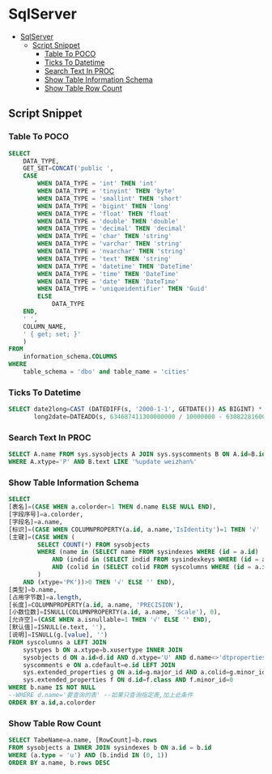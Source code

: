 # SqlServer

- [SqlServer](#sqlserver)
  - [Script Snippet](#script-snippet)
    - [Table To POCO](#table-to-poco)
    - [Ticks To Datetime](#ticks-to-datetime)
    - [Search Text In PROC](#search-text-in-proc)
    - [Show Table Information Schema](#show-table-information-schema)
    - [Show Table Row Count](#show-table-row-count)

## Script Snippet

### Table To POCO

```SQL
SELECT
    DATA_TYPE,
    GET_SET=CONCAT('public ',
    CASE
        WHEN DATA_TYPE = 'int' THEN 'int'
        WHEN DATA_TYPE = 'tinyint' THEN 'byte'
        WHEN DATA_TYPE = 'smallint' THEN 'short'
        WHEN DATA_TYPE = 'bigint' THEN 'long'
        WHEN DATA_TYPE = 'float' THEN 'float'
        WHEN DATA_TYPE = 'double' THEN 'double'
        WHEN DATA_TYPE = 'decimal' THEN 'decimal'
        WHEN DATA_TYPE = 'char' THEN 'string'
        WHEN DATA_TYPE = 'varchar' THEN 'string'
        WHEN DATA_TYPE = 'nvarchar' THEN 'string'
        WHEN DATA_TYPE = 'text' THEN 'string'
        WHEN DATA_TYPE = 'datetime' THEN 'DateTime'
        WHEN DATA_TYPE = 'time' THEN 'DateTime'
        WHEN DATA_TYPE = 'date' THEN 'DateTime'
        WHEN DATA_TYPE = 'uniqueidentifier' THEN 'Guid'
        ELSE
            DATA_TYPE
    END,
    ' ',
    COLUMN_NAME,
    ' { get; set; }'
    )
FROM
    information_schema.COLUMNS
WHERE
    table_schema = 'dbo' and table_name = 'cities'
```

### Ticks To Datetime

```SQL
SELECT date2long=CAST (DATEDIFF(s, '2000-1-1', GETDATE()) AS BIGINT) * 10000000 + 630822816000000000,
       long2date=DATEADD(s, 634687411300000000 / 10000000 - 630822816000000000 / 10000000, '2000-1-1')
```

### Search Text In PROC

```SQL
SELECT A.name FROM sys.sysobjects A JOIN sys.syscomments B ON A.id=B.id
WHERE A.xtype='P' AND B.text LIKE '%update weizhan%'
```

### Show Table Information Schema

```SQL
SELECT
[表名]=(CASE WHEN a.colorder=1 THEN d.name ELSE NULL END),
[字段序号]=a.colorder,
[字段名]=a.name,
[标识]=(CASE WHEN COLUMNPROPERTY(a.id, a.name,'IsIdentity')=1 THEN '√' ELSE '' END), 
[主键]=(CASE WHEN (
        SELECT COUNT(*) FROM sysobjects
        WHERE (name in (SELECT name FROM sysindexes WHERE (id = a.id) 
            AND (indid in (SELECT indid FROM sysindexkeys WHERE (id = a.id)
            AND (colid in (SELECT colid FROM syscolumns WHERE (id = a.id) AND (name = a.name))))))
        )
    AND (xtype='PK'))>0 THEN '√' ELSE '' END),
[类型]=b.name,
[占用字节数]=a.length,
[长度]=COLUMNPROPERTY(a.id, a.name, 'PRECISION'),
[小数位数]=ISNULL(COLUMNPROPERTY(a.id, a.name, 'Scale'), 0),
[允许空]=(CASE WHEN a.isnullable=1 THEN '√' ELSE '' END),
[默认值]=ISNULL(e.text, ''),
[说明]=ISNULL(g.[value], '')
FROM syscolumns a LEFT JOIN
    systypes b ON a.xtype=b.xusertype INNER JOIN
    sysobjects d ON a.id=d.id AND d.xtype='U' AND d.name<>'dtproperties' LEFT JOIN
    syscomments e ON a.cdefault=e.id LEFT JOIN
    sys.extended_properties g ON a.id=g.major_id AND a.colid=g.minor_id LEFT JOIN
    sys.extended_properties f ON d.id=f.class AND f.minor_id=0
WHERE b.name IS NOT NULL
--WHERE d.name='要查询的表' --如果只查询指定表,加上此条件
ORDER BY a.id,a.colorder
```

### Show Table Row Count

```SQL
SELECT TabeName=a.name, [RowCount]=b.rows 
FROM sysobjects a INNER JOIN sysindexes b ON a.id = b.id
WHERE (a.type = 'u') AND (b.indid IN (0, 1))
ORDER BY a.name, b.rows DESC
```

